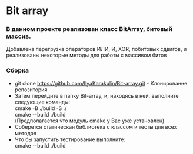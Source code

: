 # Bit array
### В данном проекте реализован класс BitArray, битовый массив.

Добавлена перегрузка операторов ИЛИ, И, XOR, побитовых сдвигов, и реализованы некоторые методы для работы с массивом битов

### Сборка
- git clone https://github.com/IlyaKarakulin/Bit-array.git - Клонирование репозитория
- Затем перейдите в папку Bit-array, и, находясь в ней, выполните следующие команды: \
cmake -B ./build -S ./ \
cmake --build ./build \
(Предполагается что модуль cmake у Вас уже установлен)
- Соберется статическая библиотека с классом и тесты для всех методов
- Что бы запустить тестирование выполните: \
cmake --build ./build

